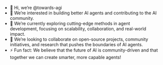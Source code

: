 - 👋 Hi, we’re @towards-agi
- 👀 We’re interested in building better AI agents and contributing to the AI community.
- 🌱 We’re currently exploring cutting-edge methods in agent development, focusing on scalability, collaboration, and real-world impact.
- 💞️ We’re looking to collaborate on open-source projects, community initiatives, and research that pushes the boundaries of AI agents.
- ⚡ Fun fact: We believe that the future of AI is community-driven and that together we can create smarter, more capable agents!

<!---
towards-agi/towards-agi is a ✨ special ✨ repository because its `README.md` (this file) appears on your GitHub profile.
You can click the Preview link to take a look at your changes.
--->
